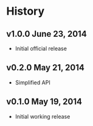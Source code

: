 # History

## v1.0.0 June 23, 2014
- Initial official release

## v0.2.0 May 21, 2014
- Simplified API

## v0.1.0 May 19, 2014
- Initial working release